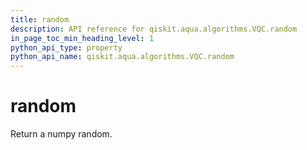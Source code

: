 ```yaml
---
title: random
description: API reference for qiskit.aqua.algorithms.VQC.random
in_page_toc_min_heading_level: 1
python_api_type: property
python_api_name: qiskit.aqua.algorithms.VQC.random
---
```


# random

Return a numpy random.

